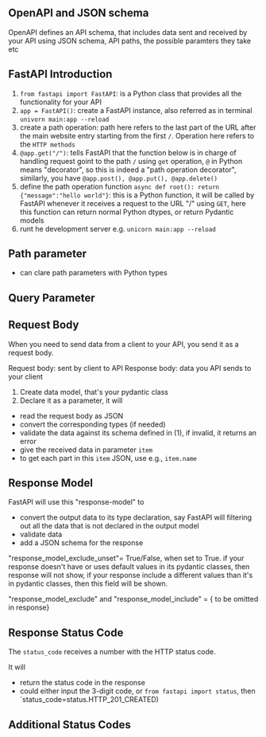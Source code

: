 ## OpenAPI and JSON schema
OpenAPI defines an API schema, that includes data sent and received by your API using JSON schema, API paths, the possible paramters they take etc

## FastAPI Introduction
1. `from fastapi import FastAPI`: is a Python class that provides all the functionality for your API
2. `app = FastAPI()`: create a FastAPI instance, also referred as in terminal `univorn main:app --reload`
3. create a path operation: path here refers to the last part of the URL after the main website entry starting from the first `/`. 
Operation here refers to the `HTTP methods`
4. `@app.get("/")`: tells FastAPI that the function below is in charge of handling request goint to the path `/` using `get` operation, `@` in Python means "decorator", so this is indeed a "path operation decorator", similarly, you have `@app.post(), @app.put(), @app.delete()`
5. define the path operation function
`async def root(): return {"message":"hello world"}`: this is a Python function, it will be called by FastAPI whenever it receives a request to the URL "/" using `GET`, here this function can return normal Python dtypes, or return Pydantic models
6. runt he development server e.g. `unicorn main:app --reload`

## Path parameter
- can clare path parameters with Python types
## Query Parameter

## Request Body
When you need to send data from a client to your API, you send it as a request body. 

Request body: sent by client to API
Response body: data you API sends to your client
1. Create data model, that's your pydantic class
2. Declare it as a parameter, it will
- read the request body as JSON
- convert the corresponding types (if needed)
- validate the data against its schema defined in (1), if invalid, it returns an error
- give the received data in parameter `item`
- to get each part in this `item` JSON, use e.g., `item.name`


## Response Model
FastAPI will use this "response-model" to
- convert the output data to its type declaration, say FastAPI will filtering out all the data that is not declared in the output model
- validate data
- add a JSON schema for the response

"response_model_exclude_unset"= True/False, when set to True. if your response doesn't have or uses default values in its pydantic classes, then response will not show, if your response include a different values than it's in pydantic classes, then this field will be shown. 

"response_model_exclude" and "response_model_include" = {<field> to be omitted in response}

## Response Status Code
The `status_code` receives a number with the HTTP status code. 

It will
- return the status code in the response
- could either input the 3-digit code, or `from fastapi import status`, then `status_code=status.HTTP_201_CREATED)

## Additional Status Codes
